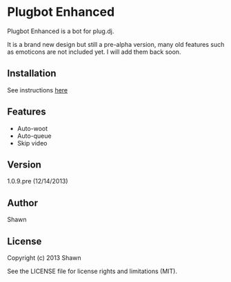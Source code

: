 # Plugbot Enhanced

Plugbot Enhanced is a bot for plug.dj.

It is a brand new design but still a pre-alpha version, many old features
such as emoticons are not included yet. I will add them back soon.

## Installation

See instructions [here](http://ebola777.github.io/)

## Features

- Auto-woot
- Auto-queue
- Skip video

## Version

1.0.9.pre (12/14/2013)

## Author

Shawn

## License

Copyright (c) 2013  Shawn

See the LICENSE file for license rights and limitations (MIT).
